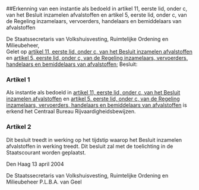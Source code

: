 <meta http-equiv='Content-Type' content='text/html; charset=utf-8' />

##Erkenning van een instantie als bedoeld in artikel 11, eerste lid, onder c, van het Besluit inzamelen afvalstoffen en artikel 5, eerste lid, onder c, van de Regeling inzamelaars, vervoerders, handelaars en bemiddelaars van afvalstoffen

De Staatssecretaris van Volkshuisvesting, Ruimtelijke Ordening en Milieubeheer,  
Gelet op [artikel 11, eerste lid, onder c, van het Besluit inzamelen afvalstoffen](../../../../../../../AMvB/besluit/inzamelen/afvalstoffen/BWBR0016530/README.md) en [artikel 5, eerste lid, onder c, van de Regeling inzamelaars, vervoerders, handelaars en bemiddelaars van afvalstoffen](../../../../../../../ministeriele-regeling/regeling/inzamelaars/vervoerders/handelaars/en/bemiddelaars/van/etc/BWBR0016608/README.md);
Besluit:    

### Artikel  1  

Als instantie als bedoeld in [artikel 11, eerste lid, onder c, van het Besluit inzamelen afvalstoffen](../../../../../../../AMvB/besluit/inzamelen/afvalstoffen/BWBR0016530/README.md) en [artikel 5, eerste lid, onder c, van de Regeling inzamelaars, vervoerders, handelaars en bemiddelaars van afvalstoffen](../../../../../../../ministeriele-regeling/regeling/inzamelaars/vervoerders/handelaars/en/bemiddelaars/van/etc/BWBR0016608/README.md) is erkend het Centraal Bureau Rijvaardigheidsbewijzen. 

### Artikel  2  

Dit besluit treedt in werking op het tijdstip waarop het Besluit inzamelen afvalstoffen in werking treedt. 
Dit besluit zal met de toelichting in de Staatscourant worden geplaatst.   

Den Haag 
13 april 2004    

De 
Staatssecretaris van Volkshuisvesting, Ruimtelijke Ordening en Milieubeheer 
P.L.B.A. van Geel      
